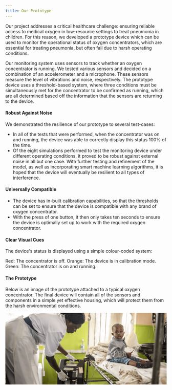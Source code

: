```yaml
---
title: Our Prototype
---
```


Our project addresses a critical healthcare challenge: ensuring reliable access to medical oxygen in low-resource settings to treat pneumonia in children. For this reason, we developed a prototype device which can be used to monitor the operational status of oxygen concentrators, which are essential for treating pneumonia, but often fail due to harsh operating conditions.

Our monitoring system uses sensors to track whether an oxygen concentrator is running. We tested various sensors and decided on a combination of an accelerometer and a microphone. These sensors measure the level of vibrations and noise, respectively. The prototype device uses a threshold-based system, where three conditions must be simultaneously met for the concentrator to be confirmed as running, which are all determined based off the information that the sensors are returning to the device.

#### **Robust Against Noise**

We demonstrated the resilience of our prototype to several test-cases:

- In all of the tests that were performed, when the concentrator was on and running, the device was able to correctly display this status 100% of the time.
- Of the eight simulations performed to test the monitoring device under different operating conditions, it proved to be robust against external noise in all but one case. With further testing and refinement of the model, as well as incorporating smart machine learning algorithms, it is hoped that the device will eventually be resilient to all types of interference.

#### **Universally Compatible**
- The device has in-built calibration capabilities, so that the thresholds can be set to ensure that the device is compatible with any brand of oxygen concentrator.
- With the press of one button, it then only takes ten seconds to ensure the device is optimally set up to work with the required oxygen concentrator.

#### **Clear Visual Cues**

The device's status is displayed using a simple colour-coded system:

Red: The concentrator is off.
Orange: The device is in calibration mode.
Green: The concentrator is on and running.

#### **The Prototype**

Below is an image of the prototype attached to a typical oxygen concentrator. The final device will contain all of the sensors and components in a simple yet effective housing, which will protect them from the harsh environmental conditions.

<img src="Assets/Hospital.png" alt="Screenshot of python plotter" width="800"/>